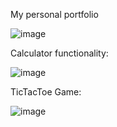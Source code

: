My personal portfolio

![image](https://github.com/user-attachments/assets/d29e33a4-d0f0-46ea-a449-40fdad61e059)

Calculator functionality:

![image](https://github.com/user-attachments/assets/e528eeb2-899f-4b95-88ab-69bfdba51fa7)

TicTacToe Game:

![image](https://github.com/user-attachments/assets/6f77a9ff-f483-4673-88a1-2c0f4718806f)
